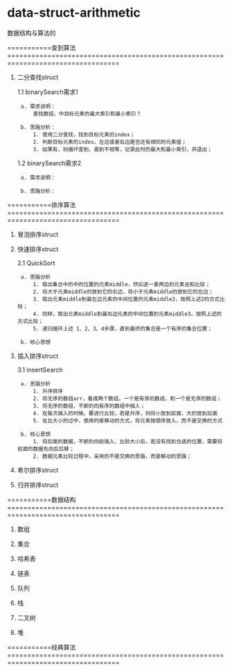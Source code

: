 # data-struct-arithmetic
数据结构与算法的

===========查到算法==================================================================================

1. 二分查找struct

    1.1 binarySearch需求1
   
        a. 需求说明：
            查找数组，中目标元素的最大索引和最小索引？
      
        b. 思路分析：
            1. 使用二分查找，找到目标元素的index；
            2. 判断目标元素的index，左边或者右边是否还有相同的元素值；
            3. 如果有，则循环查到，直到不相等，记录此时的最大和最小索引，并退出；
           
    1.2 binarySearch需求2 
        
        a. 需求说明：
            
        b. 思路分析：

===========排序算法==================================================================================

1. 冒泡排序struct
 
2. 快速排序struct 

    2.1 QuickSort
        
        a. 思路分析
            1. 取出集合中的中的位置的元素middle，然后逐一拿两边的元素去和比较；
            2. 将大于元素middle的放到它的右边，将小于元素middle的放到它的左边；
            3. 取出元素middle到最左边元素的中间位置的元素middle2，按照上述2的方式比较；
            4. 同样，取出元素middle到最右边元素的中间位置的元素middle3，按照上述的方式比较；
            5. 递归循环上述 1、2、3、4步骤，直到最终的集合是一个有序的集合位置；
            
        b. 核心思想
      
3. 插入排序struct

    3.1 insertSearch

        a. 思路分析
            1. 升序排序
            2. 将无序的数组arr，看成两个数组，一个是有序的数组，和一个是无序的数组；
            3. 将无序的数组，不断的向有序的数组中插入；
            4. 在每次插入的时候，要进行比较，若是升序，则将小放到前面，大的放到后面
            5. 在比大小的过中，使用的是移动的方式，将元素按顺序放入，而不是交换的方式

        b. 核心思想
            1. 将后面的数据，不断的向前插入，比较大小后，若没有找到合适的位置，需要将前面的数据先向后后移；
            2. 数据元素比较过程中，采用的不是交换的思路，而是移动的思路；

4. 希尔排序struct

5. 归并排序struct

===========数据结构==================================================================================

1. 数组

2. 集合

3. 哈希表

4. 链表

5. 队列

6. 栈

7. 二叉树

8. 堆

===========经典算法==================================================================================

        
            
            
       
